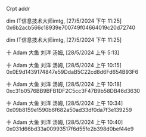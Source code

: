 Crpt addr


dim IT信息技术大师imtg, [27/5/2024 下午 11:25]
0x6b2acb566c18939e700749f04664019c20d72740

dim IT信息技术大师imtg, [27/5/2024 下午 11:25]


十 Adam 大鱼 刘洋 汤姆, [28/5/2024 上午 5:13]


十 Adam 大鱼 刘洋 汤姆, [28/5/2024 上午 10:15]
0x0E9d1439174847e59DdaB5C22cd8d6Fd654B93F6

十 Adam 大鱼 刘洋 汤姆, [28/5/2024 上午 10:18]
0xc31b0576BB9BFB1DF2C5cc3F47B9b58DB46d3630

十 Adam 大鱼 刘洋 汤姆, [28/5/2024 上午 10:34]
0x09b8159e1590b6f682a50ad33df0da7f3e139259

十 Adam 大鱼 刘洋 汤姆, [28/5/2024 上午 10:40]
0x031d66bd33a00993517f6d55fe2b398d0bef44e9

